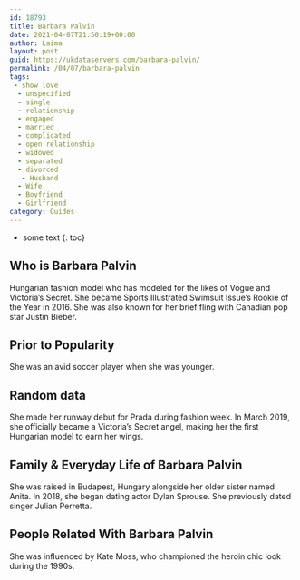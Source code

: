 ```yaml
---
id: 18793
title: Barbara Palvin
date: 2021-04-07T21:50:19+00:00
author: Laima
layout: post
guid: https://ukdataservers.com/barbara-palvin/
permalink: /04/07/barbara-palvin
tags:
 - show love
  - unspecified
  - single
  - relationship
  - engaged
  - married
  - complicated
  - open relationship
  - widowed
  - separated
  - divorced
   - Husband
  - Wife
  - Boyfriend
  - Girlfriend
category: Guides
---
```


* some text
{: toc}


## Who is Barbara Palvin
                  
                  
                  
Hungarian fashion model who has modeled for the likes of Vogue and Victoria&#8217;s Secret. She became Sports Illustrated Swimsuit Issue&#8217;s Rookie of the Year in 2016. She was also known for her brief fling with Canadian pop star Justin Bieber.
                  
              
            
              
            
                
                
                
## Prior to Popularity
                  
                  
                  
She was an avid soccer player when she was younger.
                  
              
            
              
            
                
                
                
## Random data
                  
                  
                  
She made her runway debut for Prada during fashion week. In March 2019, she officially became a Victoria&#8217;s Secret angel, making her the first Hungarian model to earn her wings.
                  
              
            
              
            
                
                
                
## Family & Everyday Life of Barbara Palvin
                  
                  
                  
She was raised in Budapest, Hungary alongside her older sister named Anita. In 2018, she began dating actor Dylan Sprouse. She previously dated singer Julian Perretta.
                  
              
            
              
            
                
                
                
## People Related With Barbara Palvin
                  
                  
                  
She was influenced by Kate Moss, who championed the heroin chic look during the 1990s.
                  
              
            
              
            
                
              
            
              
              
            
            
              
            
          
          
          